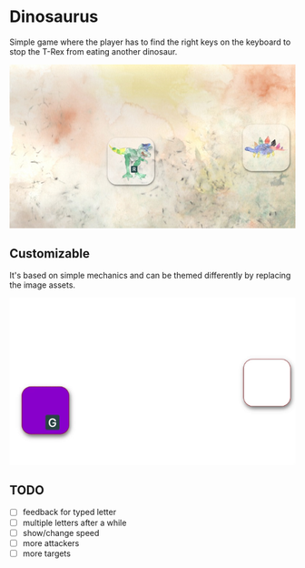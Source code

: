 # Dinosaurus

Simple game where the player has to find the right keys on the keyboard to stop the T-Rex from eating another dinosaur.

![Screenshot](images/dino_screenshot1.jpg)

## Customizable

It's based on simple mechanics and can be themed differently by replacing the image assets.

![Mechanics](images/dino.gif)

## TODO

- [ ] feedback for typed letter
- [ ] multiple letters after a while
- [ ] show/change speed
- [ ] more attackers
- [ ] more targets
